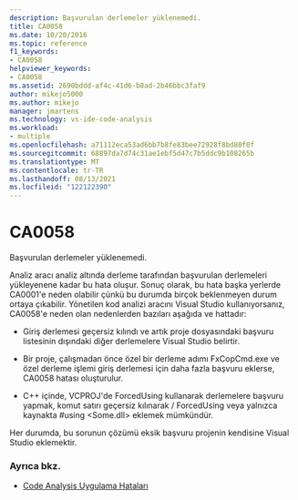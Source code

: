 ```yaml
---
description: Başvurulan derlemeler yüklenemedi.
title: CA0058
ms.date: 10/20/2016
ms.topic: reference
f1_keywords:
- CA0058
helpviewer_keywords:
- CA0058
ms.assetid: 2690bddd-af4c-41d6-b8ad-2b46bbc3faf9
author: mikejo5000
ms.author: mikejo
manager: jmartens
ms.technology: vs-ide-code-analysis
ms.workload:
- multiple
ms.openlocfilehash: a71112eca53ad6bb7b8fe83bee72928f8bd80f0f
ms.sourcegitcommit: 68897da7d74c31ae1ebf5d47c7b5ddc9b108265b
ms.translationtype: MT
ms.contentlocale: tr-TR
ms.lasthandoff: 08/13/2021
ms.locfileid: "122122390"
---
```

# <a name="ca0058"></a>CA0058

Başvurulan derlemeler yüklenemedi.

Analiz aracı analiz altında derleme tarafından başvurulan derlemeleri yükleyenene kadar bu hata oluşur. Sonuç olarak, bu hata başka yerlerde CA0001'e neden olabilir çünkü bu durumda birçok beklenmeyen durum ortaya çıkabilir. Yönetilen kod analizi aracını Visual Studio kullanıyorsanız, CA0058'e neden olan nedenlerden bazıları aşağıda ve hattadır:

- Giriş derlemesi geçersiz kılındı ve artık proje dosyasındaki başvuru listesinin dışındaki diğer derlemelere Visual Studio belirtir.

- Bir proje, çalışmadan önce özel bir derleme adımı FxCopCmd.exe ve özel derleme işlemi giriş derlemesi için daha fazla başvuru eklerse, CA0058 hatası oluşturulur.

- C++ içinde, VCPROJ'de ForcedUsing kullanarak derlemelere başvuru yapmak, komut satırı geçersiz kılınarak / ForcedUsing veya yalnızca kaynakta #using \<Some.dll> eklemek mümkündür.

Her durumda, bu sorunun çözümü eksik başvuru projenin kendisine Visual Studio eklemektir.

### <a name="see-also"></a>Ayrıca bkz.

- [Code Analysis Uygulama Hataları](../code-quality/code-analysis-application-errors.md)
